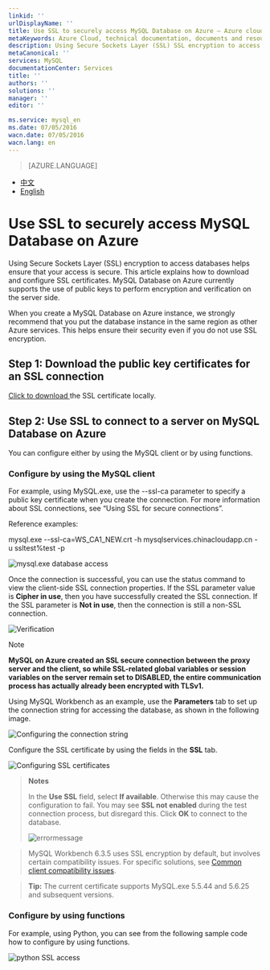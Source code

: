 ```yaml
---
linkid: ''
urlDisplayName: ''
title: Use SSL to securely access MySQL Database on Azure – Azure cloud
metaKeywords: Azure Cloud, technical documentation, documents and resources, MySQL, database, connection pool, Azure MySQL, MySQL PaaS, Azure MySQL PaaS, Azure MySQL Service, Azure RDS
description: Using Secure Sockets Layer (SSL) SSL encryption to access databases helps ensure that your access is secure. This article explains how to download and configure SSL certificates. MySQL Database on Azure currently supports the use of public keys to perform encryption and verification on the server side.
metaCanonical: ''
services: MySQL
documentationCenter: Services
title: ''
authors: ''
solutions: ''
manager: ''
editor: ''

ms.service: mysql_en
ms.date: 07/05/2016
wacn.date: 07/05/2016
wacn.lang: en
---
```


> [AZURE.LANGUAGE]
- [中文](./mysql-database-ssl-connection.md)
- [English](./mysql-database-enus-ssl-connection.md)

# Use SSL to securely access MySQL Database on Azure

Using Secure Sockets Layer (SSL) encryption to access databases helps ensure that your access is secure. This article explains how to download and configure SSL certificates. MySQL Database on Azure currently supports the use of public keys to perform encryption and verification on the server side.

When you create a MySQL Database on Azure instance, we strongly recommend that you put the database instance in the same region as other Azure services. This helps ensure their security even if you do not use SSL encryption.

## Step 1: Download the public key certificates for an SSL connection
[Click to download ](https://www.wosign.com/root/WS_CA1_NEW.crt)the SSL certificate locally.

## Step 2: Use SSL to connect to a server on MySQL Database on Azure

You can configure either by using the MySQL client or by using functions.

### Configure by using the MySQL client
For example, using MySQL.exe, use the --ssl-ca parameter to specify a public key certificate when you create the connection. For more information about SSL connections, see “Using SSL for secure connections”.

Reference examples:

mysql.exe --ssl-ca=WS\_CA1\_NEW.crt -h mysqlservices.chinacloudapp.cn -u ssltest%test -p

![mysql.exe database access][1]

Once the connection is successful, you can use the status command to view the client-side SSL connection properties. If the SSL parameter value is **Cipher in use**, then you have successfully created the SSL connection. If the SSL parameter is **Not in use**, then the connection is still a non-SSL connection.

![Verification][6]

>[!NOTE]
> **MySQL on Azure created an SSL secure connection between the proxy server and the client, so while SSL-related global variables or session variables on the server remain set to DISABLED, the entire communication process has actually already been encrypted with TLSv1.**

Using MySQL Workbench as an example, use the **Parameters** tab to set up the connection string for accessing the database, as shown in the following image.

![Configuring the connection string][2]

Configure the SSL certificate by using the fields in the **SSL** tab.

![Configuring SSL certificates][3]

> **Notes**
> 
> In the **Use SSL** field, select **If available**. Otherwise this may cause the configuration to fail. You may see **SSL not enabled** during the test connection process, but disregard this. Click **OK** to connect to the database.
>
> ![errormessage][4]
>

> MySQL Workbench 6.3.5 uses SSL encryption by default, but involves certain compatibility issues. For specific solutions, see [Common client compatibility issues](./mysql-database-compatibilityinquiry.md).

> **Tip:** The current certificate supports MySQL.exe 5.5.44 and 5.6.25 and subsequent versions.
> 
### Configure by using functions
For example, using Python, you can see from the following sample code how to configure by using functions.

![python SSL access][5]

<!--Image references-->

[1]: ./media/mysql-database-ssl-connection/ssl-001.png
[2]: ./media/mysql-database-ssl-connection/ssl-002.png
[3]: ./media/mysql-database-ssl-connection/ssl-003.png
[4]: ./media/mysql-database-ssl-connection/ssl-004.png
[5]: ./media/mysql-database-ssl-connection/ssl-005.png
[6]: ./media/mysql-database-ssl-connection/ssl-006.png

<!---HONumber=Acom_0218_2016_MySql-->